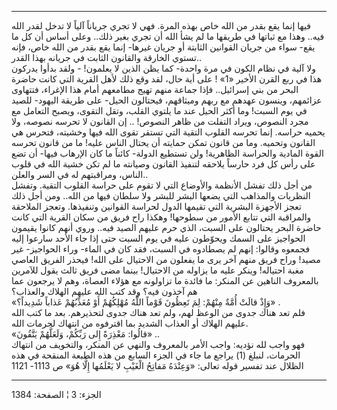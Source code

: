------------------------------------------------------------------------

فيها إنما يقع بقدر من الله خاص بهذه المرة. فهي لا تجري جرياناً آلياً لا
تدخل لقدر الله فيه.. وهذا مع ثباتها في طريقها ما لم يشأ الله أن تجري
بغير ذلك.. وعلى أساس أن كل ما يقع- سواء من جريان القوانين الثابتة أو
جريان غيرها- إنما يقع بقدر من الله خاص، فإنه تستوي الخارقة والقانون
الثابت في جريانه بهذا القدر..  
ولا آلية في نظام الكون في مرة واحدة- كما يظن الذين لا يعلمون! - ولقد
بدأوا يدركون هذا في ربع القرن الأخير «1» ! على أية حال، لقد وقع ذلك لأهل
القرية التي كانت حاضرة البحر من بني إسرائيل.. فإذا جماعة منهم تهيج
مطامعهم أمام هذا الإغراء، فتتهاوى عزائمهم، وينسون عهدهم مع ربهم
وميثاقهم، فيحتالون الحيل- على طريقة اليهود- للصيد في يوم السبت! وما أكثر
الحيل عند ما يلتوي القلب، وتقل التقوى، ويصبح التعامل مع مجرد النصوص،
ويراد التفلت من ظاهر النصوص! .. إن القانون لا تحرسه نصوصه، ولا يحميه
حراسه. إنما تحرسه القلوب التقية التي تستقر تقوى الله فيها وخشيته، فتحرس
هي القانون وتحميه. وما من قانون تمكن حمايته أن يحتال الناس عليه! ما من
قانون تحرسه القوة المادية والحراسة الظاهرية! ولن تستطيع الدولة- كائناً ما
كان الإرهاب فيها- أن تضع على رأس كل فرد حارساً يلاحقه لتنفيذ القانون
وصيانته ما لم تكن خشية الله في قلوب الناس، ومراقبتهم له في السر
والعلن..  
من أجل ذلك تفشل الأنظمة والأوضاع التي لا تقوم على حراسة القلوب التقية.
وتفشل النظريات والمذاهب التي يضعها البشر للبشر ولا سلطان فيها من الله..
ومن أجل ذلك تعجز الأجهزة البشرية التي تقيمها الدول لحراسة القوانين
وتنفيذها. وتعجز الملاحقة والمراقبة التي تتابع الأمور من سطوحها! وهكذا
راح فريق من سكان القرية التي كانت حاضرة البحر يحتالون على السبت، الذي
حرم عليهم الصيد فيه.. وروي أنهم كانوا يقيمون الحواجيز على السمك ويحوّطون
عليه في يوم السبت حتى إذا جاء الأحد سارعوا إليه فجمعوه وقالوا: إنهم لم
يصطادوه في السبت، فقد كان في الماء- وراء الحواجيز- غير مصيد! وراح فريق
منهم آخر يرى ما يفعلون من الاحتيال على الله! فيحذر الفريق العاصي مغبة
احتياله! وينكر عليه ما يزاوله من الاحتيال! بينما مضى فريق ثالث يقول
للآمرين بالمعروف الناهين عن المنكر: ما فائدة ما تزاولونه مع هؤلاء
العصاة، وهم لا يرجعون عما هم آخذون فيه؟ وقد كتب الله عليهم الهلاك
والعذاب؟  
«وَإِذْ قالَتْ أُمَّةٌ مِنْهُمْ: لِمَ تَعِظُونَ قَوْماً اللَّهُ مُهْلِكُهُمْ أَوْ مُعَذِّبُهُمْ عَذاباً شَدِيداً؟»
.  
فلم تعد هناك جدوى من الوعظ لهم، ولم تعد هناك جدوى لتحذيرهم. بعد ما كتب
الله عليهم الهلاك أو العذاب الشديد بما اقترفوه من انتهاك لحرمات الله.  
«قالُوا: مَعْذِرَةً إِلى رَبِّكُمْ، وَلَعَلَّهُمْ يَتَّقُونَ» ..  
فهو واجب لله نؤديه: واجب الأمر بالمعروف والنهي عن المنكر، والتخويف من
انتهاك الحرمات، لنبلغ (1) يراجع ما جاء في الجزء السابع من هذه الطبعة
المنقحة في هذه الظلال عند تفسير قوله تعالى: «وَعِنْدَهُ مَفاتِحُ الْغَيْبِ لا يَعْلَمُها
إِلَّا هُوَ» ص 1113- 1121

------------------------------------------------------------------------

الجزء: 3 ¦ الصفحة: 1384
